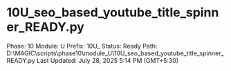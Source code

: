 # 10U_seo_based_youtube_title_spinner_READY.py

Phase: 10
Module: U
Prefix: 10U_
Status: Ready
Path: D:\MAGIC\scripts\phase10\module_U\10U_seo_based_youtube_title_spinner_READY.py
Last Updated: July 28, 2025 5:14 PM (GMT+5:30)
